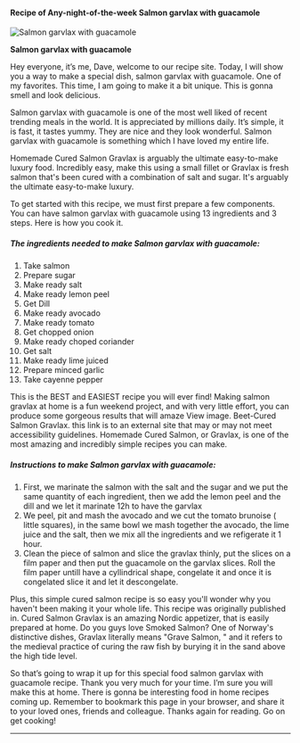             

#### Recipe of Any-night-of-the-week Salmon garvlax with guacamole

![Salmon garvlax with guacamole](https://img-global.cpcdn.com/recipes/6271875777298432/751x532cq70/salmon-garvlax-with-guacamole-recipe-main-photo.jpg)

**Salmon garvlax with guacamole**

Hey everyone, it’s me, Dave, welcome to our recipe site. Today, I will show you a way to make a special dish, salmon garvlax with guacamole. One of my favorites. This time, I am going to make it a bit unique. This is gonna smell and look delicious.

Salmon garvlax with guacamole is one of the most well liked of recent trending meals in the world. It is appreciated by millions daily. It’s simple, it is fast, it tastes yummy. They are nice and they look wonderful. Salmon garvlax with guacamole is something which I have loved my entire life.

Homemade Cured Salmon Gravlax is arguably the ultimate easy-to-make luxury food. Incredibly easy, make this using a small fillet or Gravlax is fresh salmon that's been cured with a combination of salt and sugar. It's arguably the ultimate easy-to-make luxury.

To get started with this recipe, we must first prepare a few components. You can have salmon garvlax with guacamole using 13 ingredients and 3 steps. Here is how you cook it.

##### The ingredients needed to make Salmon garvlax with guacamole:

1.  Take salmon
2.  Prepare sugar
3.  Make ready salt
4.  Make ready lemon peel
5.  Get Dill
6.  Make ready avocado
7.  Make ready tomato
8.  Get chopped onion
9.  Make ready choped coriander
10.  Get salt
11.  Make ready lime juiced
12.  Prepare minced garlic
13.  Take cayenne pepper

This is the BEST and EASIEST recipe you will ever find! Making salmon gravlax at home is a fun weekend project, and with very little effort, you can produce some gorgeous results that will amaze View image. Beet-Cured Salmon Gravlax. this link is to an external site that may or may not meet accessibility guidelines. Homemade Cured Salmon, or Gravlax, is one of the most amazing and incredibly simple recipes you can make.

##### Instructions to make Salmon garvlax with guacamole:

1.  First, we marinate the salmon with the salt and the sugar and we put the same quantity of each ingredient, then we add the lemon peel and the dill and we let it marinate 12h to have the garvlax
2.  We peel, pit and mash the avocado and we cut the tomato brunoise ( little squares), in the same bowl we mash together the avocado, the lime juice and the salt, then we mix all the ingredients and we refigerate it 1 hour.
3.  Clean the piece of salmon and slice the gravlax thinly, put the slices on a film paper and then put the guacamole on the garvlax slices. Roll the film paper untill have a cyllindrical shape, congelate it and once it is congelated slice it and let it descongelate.

Plus, this simple cured salmon recipe is so easy you'll wonder why you haven't been making it your whole life. This recipe was originally published in. Cured Salmon Gravlax is an amazing Nordic appetizer, that is easily prepared at home. Do you guys love Smoked Salmon? One of Norway's distinctive dishes, Gravlax literally means "Grave Salmon, " and it refers to the medieval practice of curing the raw fish by burying it in the sand above the high tide level.

So that’s going to wrap it up for this special food salmon garvlax with guacamole recipe. Thank you very much for your time. I’m sure you will make this at home. There is gonna be interesting food in home recipes coming up. Remember to bookmark this page in your browser, and share it to your loved ones, friends and colleague. Thanks again for reading. Go on get cooking!

* * *